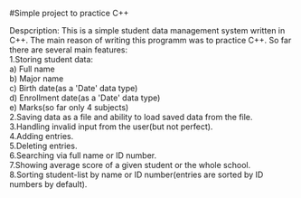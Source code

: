 #Simple project to practice C++

Despcription:
This is a simple student data management system written in C++. The main reason of writing this programm was to practice C++. So far there are several main 
features:   
1.Storing student data:  
  a) Full name  
  b) Major name  
  c) Birth date(as a 'Date' data type)  
  d) Enrollment date(as a 'Date' data type)  
  e) Marks(so far only 4 subjects)  
2.Saving data as a file and ability to load saved data from the file.  
3.Handling invalid input from the user(but not perfect).  
4.Adding entries.  
5.Deleting entries.  
6.Searching via full name or ID number.  
7.Showing average score of a given student or the whole school.  
8.Sorting student-list by name or ID number(entries are sorted by ID numbers by default).  
